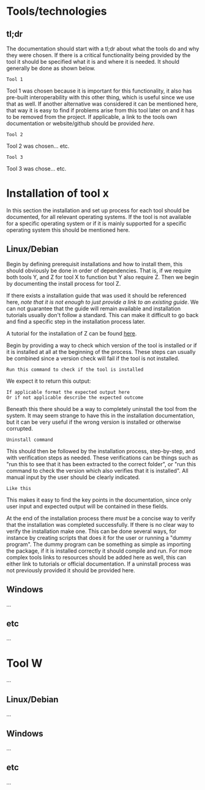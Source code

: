 # Tools/technologies
## tl;dr 
The documentation should start with a tl;dr about what the tools do and why they were chosen. If there is a critical functionality being provided by the tool it should be specified what it is and where it is needed. It should generally be done as shown below.

```
Tool 1
```
Tool 1 was chosen because it is important for this functionality, it also has pre-built interoperability with this other thing, which is useful since we use that as well. If another alternative was considered it can be mentioned here, that way it is easy to find if problems arise from this tool later on and it has to be removed from the project. If applicable, a link to the tools own documentation or website/github should be provided *here*.

```
Tool 2
```
Tool 2 was chosen... etc.

```
Tool 3 
```
Tool 3 was chose... etc.

# Installation of tool x
In this section the installation and set up process for each tool should be documented, for all relevant operating systems. If the tool is not available for a specific operating system or if it is mainly supported for a specific operating system this should be mentioned here. 

## Linux/Debian
Begin by defining prerequisit installations and how to install them, this should obviously be done in order of dependencies. That is, if we require both tools Y, and Z for tool X to function but Y also require Z. Then we begin by documenting the install process for tool Z.

If there exists a installation guide that was used it should be referenced here, *note that it is not enough to just provide a link to an existing guide*. We can not guarantee that the guide will remain available and installation tutorials usually don't follow a standard. This can make it difficult to go back and find a specific step in the installation process later. 

A tutorial for the installation of Z can be found [here](https://github.com/incognite-lab/Pepper-Controller).

Begin by providing a way to check which version of the tool is installed or if it is installed at all at the beginning of the process. These steps can usually be combined since a version check will fail if the tool is not installed.
```
Run this command to check if the tool is installed
```
We expect it to return this output:
```
If applicable format the expected output here
Or if not applicable describe the expected outcome
```

Beneath this there should be a way to completely uninstall the tool from the system. It may seem strange to have this in the installation documentation, but it can be very useful if the wrong version is installed or otherwise corrupted. 
```
Uninstall command
```

This should then be followed by the installation process, step-by-step, and with verification steps as needed. These verifications can be things such as "run this to see that it has been extracted to the correct folder", or "run this command to check the version which also verifies that it is installed". All manual input by the user should be clearly indicated.
```
Like this
```
This makes it easy to find the key points in the documentation, since only user input and expected output will be contained in these fields.

At the end of the installation process there *must* be a concise way to verify that the installation was completed successfully. If there is no clear way to verify the installation make one. This can be done several ways, for instance by creating scripts that does it for the user or running a "dummy program". The dummy program can be something as simple as importing the package, if it is installed correctly it should compile and run. For more complex tools links to resources should be added here as well, this can either link to tutorials or official documentation. If a uninstall process was not previously provided it should be provided here.



## Windows
...
## etc
...

# Tool W
...
## Linux/Debian
...
## Windows
...
## etc
...